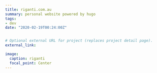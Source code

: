 ```yaml
---
title: riganti.com.au
summary: personal website powered by hugo
tags:
- dev
date: "2020-02-19T00:24:00Z"


# Optional external URL for project (replaces project detail page).
external_link: 

image:
  caption: riganti
  focal_point: Center
---
```






